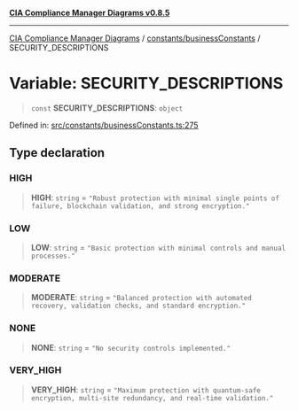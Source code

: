 [**CIA Compliance Manager Diagrams v0.8.5**](../../../README.md)

***

[CIA Compliance Manager Diagrams](../../../modules.md) / [constants/businessConstants](../README.md) / SECURITY\_DESCRIPTIONS

# Variable: SECURITY\_DESCRIPTIONS

> `const` **SECURITY\_DESCRIPTIONS**: `object`

Defined in: [src/constants/businessConstants.ts:275](https://github.com/Hack23/cia-compliance-manager/blob/3ae0301247f765ba03c8c0fe645db4718bb8af76/src/constants/businessConstants.ts#L275)

## Type declaration

### HIGH

> **HIGH**: `string` = `"Robust protection with minimal single points of failure, blockchain validation, and strong encryption."`

### LOW

> **LOW**: `string` = `"Basic protection with minimal controls and manual processes."`

### MODERATE

> **MODERATE**: `string` = `"Balanced protection with automated recovery, validation checks, and standard encryption."`

### NONE

> **NONE**: `string` = `"No security controls implemented."`

### VERY\_HIGH

> **VERY\_HIGH**: `string` = `"Maximum protection with quantum-safe encryption, multi-site redundancy, and real-time validation."`
